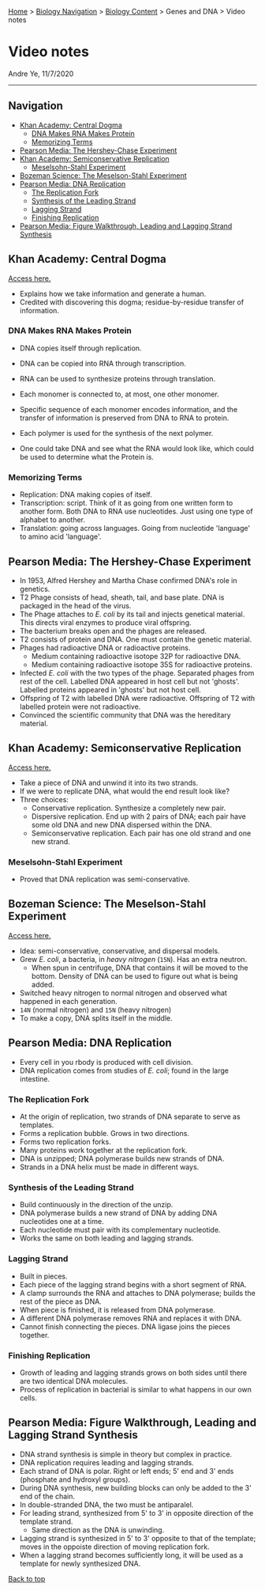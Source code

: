 [Home](https://andre-ye.github.io) > [Biology Navigation](https://andre-ye.github.io/biology/biology_navigation) > [Biology Content](https://andre-ye.github.io/biology/biology_navigation#biology-content) > Genes and DNA > Video notes

# Video notes
Andre Ye, 11/7/2020

---

## Navigation
- [Khan Academy: Central Dogma](#khan-academy-central-dogma)
  * [DNA Makes RNA Makes Protein](#dna-makes-rna-makes-protein)
  * [Memorizing Terms](#memorizing-terms)
- [Pearson Media: The Hershey-Chase Experiment](#pearson-media-the-hershey-chase-experiment)
- [Khan Academy: Semiconservative Replication](#khan-academy-semiconservative-replication)
  * [Meselsohn-Stahl Experiment](#meselsohn-stahl-experiment)
- [Bozeman Science: The Meselson-Stahl Experiment](#bozeman-science-the-meselson-stahl-experiment)
- [Pearson Media: DNA Replication](#pearson-media-dna-replication)
  * [The Replication Fork](#the-replication-fork)
  * [Synthesis of the Leading Strand](#synthesis-of-the-leading-strand)
  * [Lagging Strand](#lagging-strand)
  * [Finishing Replication](#finishing-replication)
- [Pearson Media: Figure Walkthrough, Leading and Lagging Strand Synthesis](#pearson-media-figure-walkthrough-leading-and-lagging-strand-synthesis)

## Khan Academy: Central Dogma
[Access here.](#https://www.khanacademy.org/test-prep/mcat/biomolecules/amino-acids-and-proteins1/v/central-dogma-of-molecular-biology-2)
- Explains how we take information and generate a human.
- Credited with discovering this dogma; residue-by-residue transfer of information.

### DNA Makes RNA Makes Protein
- DNA copies itself through replication.
- DNA can be copied into RNA through transcription.
- RNA can be used to synthesize proteins through translation.

- Each monomer is connected to, at most, one other monomer.
- Specific sequence of each monomer encodes information, and the transfer of information is preserved from DNA to RNA to protein.
- Each polymer is used for the synthesis of the next polymer.
- One could take DNA and see what the RNA would look like, which could be used to determine what the Protein is.

### Memorizing Terms
- Replication: DNA making copies of itself.
- Transcription: script. Think of it as going from one written form to another form. Both DNA to RNA use nucleotides. Just using one type of alphabet to another.
- Translation: going across languages. Going from nucleotide 'language' to amino acid 'language'.

## Pearson Media: The Hershey-Chase Experiment
- In 1953, Alfred Hershey and Martha Chase confirmed DNA's role in genetics.
- T2 Phage consists of head, sheath, tail, and base plate. DNA is packaged in the head of the virus.
- The Phage attaches to *E. coli* by its tail and injects genetical material. This directs viral enzymes to produce viral offspring.
- The bacterium breaks open and the phages are released.
- T2 consists of protein and DNA. One must contain the genetic material.
- Phages had radioactive DNA or radioactive proteins. 
  - Medium containing radioactive isotope 32P for radioactive DNA.
  - Medium containing radioactive isotope 35S for radioactive proteins.
- Infected *E. coli* with the two types of the phage. Separated phages from rest of the cell. Labelled DNA appeared in host cell but not 'ghosts'. Labelled proteins appeared in 'ghosts' but not host cell.
- Offspring of T2 with labelled DNA were radioactive. Offspring of T2 with labelled protein were not radioactive.
- Convinced the scientific community that DNA was the hereditary material.

## Khan Academy: Semiconservative Replication
[Access here.](https://www.khanacademy.org/science/in-in-class-12-biology-india/xc09ed98f7a9e671b:in-in-the-molecular-basis-of-inheritance/xc09ed98f7a9e671b:in-in-dna-replication/v/semi-conservative-replication)
- Take a piece of DNA and unwind it into its two strands.
- If we were to replicate DNA, what would the end result look like?
- Three choices:
  - Conservative replication. Synthesize a completely new pair.
  - Dispersive replication. End up with 2 pairs of DNA; each pair have some old DNA and new DNA dispersed within the DNA.
  - Semiconservative replication. Each pair has one old strand and one new strand.

### Meselsohn-Stahl Experiment
- Proved that DNA replication was semi-conservative.

## Bozeman Science: The Meselson-Stahl Experiment
[Access here.](https://www.youtube.com/watch?v=JcUQ_TZCG0w)
- Idea: semi-conservative, conservative, and dispersal models.
- Grew *E. coli*, a bacteria, in *heavy nitrogen* (`15N`). Has an extra neutron.
  - When spun in centrifuge, DNA that contains it will be moved to the bottom. Density of DNA can be used to figure out what is being added.
- Switched heavy nitrogen to normal nitrogen and observed what happened in each generation.
- `14N` (normal nitrogen) and `15N` (heavy nitrogen)
- To make a copy, DNA splits itself in the middle.

## Pearson Media: DNA Replication
- Every cell in you rbody is produced with cell division.
- DNA replication comes from studies of *E. coli*; found in the large intestine.

### The Replication Fork
- At the origin of replication, two strands of DNA separate to serve as templates.
- Forms a replication bubble. Grows in two directions.
- Forms two replication forks.
- Many proteins work together at the replication fork.
- DNA is unzipped; DNA polymerase builds new strands of DNA.
- Strands in a DNA helix must be made in different ways.

### Synthesis of the Leading Strand
- Build continuously in the direction of the unzip.
- DNA polymerase builds a new strand of DNA by adding DNA nucleotides one at a time.
- Each nucleotide must pair with its complementary nucleotide.
- Works the same on both leading and lagging strands.

### Lagging Strand
- Built in pieces.
- Each piece of the lagging strand begins with a short segment of RNA.
- A clamp surrounds the RNA and attaches to DNA polymerase; builds the rest of the piece as DNA.
- When piece is finished, it is released from DNA polymerase.
- A different DNA polymerase removes RNA and replaces it with DNA.
- Cannot finish connecting the pieces. DNA ligase joins the pieces together.

### Finishing Replication
- Growth of leading and lagging strands grows on both sides until there are two identical DNA molecules.
- Process of replication in bacterial is similar to what happens in our own cells. 

## Pearson Media: Figure Walkthrough, Leading and Lagging Strand Synthesis
- DNA strand synthesis is simple in theory but complex in practice.
- DNA replication requires leading and lagging strands.
- Each strand of DNA is polar. Right or left ends; 5' end and 3' ends (phosphate and hydroxyl groups).
- During DNA synthesis, new building blocks can only be added to the 3' end of the chain.
- In double-stranded DNA, the two must be antiparalel.
- For leading strand, synthesized from 5' to 3' in opposite direction of the template strand.
  - Same direction as the DNA is unwinding.
- Lagging strand is synthesized in 5' to 3' opposite to that of the template; moves in the oppoiste direction of moving replication fork.
- When a lagging strand becomes sufficiently long, it will be used as a template for newly synthesized DNA. 

[Back to top](#)
